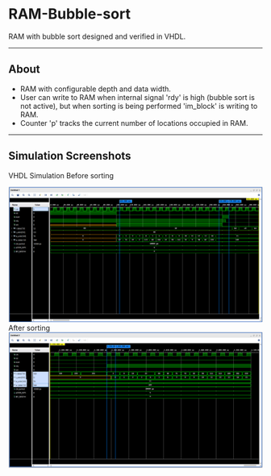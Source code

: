 # RAM-Bubble-sort
RAM with bubble sort designed and verified in VHDL.

---
## About
- RAM with configurable depth and data width.
- User can write to RAM when internal signal 'rdy' is high (bubble sort is not active), but
when sorting is being performed 'im_block' is writing to RAM.
- Counter 'p' tracks the current number of locations occupied in RAM.

---
## Simulation Screenshots
VHDL Simulation
Before sorting
<div align="center"> <img src="/bubble_sort_simulation_results/vivado_wavefrom_before_sorting.png"> </div>
After sorting
<div align="center"> <img src="/bubble_sort_simulation_results/vivado_wavefrom_after_sorting.png"> </div>
